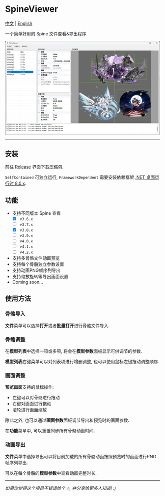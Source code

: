 # SpineViewer

[中文](README.md) | [English](README.en.md)

一个简单好用的 Spine 文件查看&导出程序.

![previewer](img/previewer.jpg)

---

## 安装

前往 [Release](https://github.com/ww-rm/SpineViewer/releases) 界面下载压缩包.

`SelfContained` 可独立运行, `FrameworkDependent` 需要安装依赖框架 [.NET 桌面运行时 8.0.x](https://dotnet.microsoft.com/zh-cn/download/dotnet/8.0).

## 功能

- 支持不同版本 Spine 查看
    - [x] `v3.6.x`
    - [ ] `v3.7.x`
    - [x] `v3.8.x`
    - [ ] `v3.9.x`
    - [ ] `v4.0.x`
    - [ ] `v4.1.x`
    - [ ] `v4.2.x`
- 支持多骨骼文件动画预览
- 支持每个骨骼独立参数设置
- 支持动画PNG帧序列导出
- 支持缩放旋转等导出画面设置
- Coming soon...

## 使用方法

### 骨骼导入

**文件**菜单可以选择**打开**或者**批量打开**进行骨骼文件导入.

### 骨骼调整

在**模型列表**中选择一项或多项, 将会在**模型参数**面板显示可供调节的参数.

**模型列表**右键菜单可以对列表项进行增删调整, 也可以使用鼠标左键拖动调整顺序.

### 画面调整

**预览画面**支持的鼠标操作:

- 左键可以对骨骼进行拖动
- 右键对画面进行拖动
- 滚轮进行画面缩放

除此之外, 也可以通过**画面参数**面板调节导出和预览时的画面参数.

在**功能**菜单中, 可以重置同步所有骨骼动画时间.

### 动画导出

**文件**菜单中选择导出可以将目前加载的所有骨骼动画按照预览时的画面进行PNG帧序列导出.

可以在每个骨骼的**模型参数**中查看动画完整时长.

---

*如果你觉得这个项目不错请给个 :star:, 并分享给更多人知道! :)*
